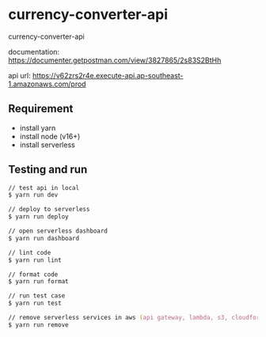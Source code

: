 # currency-converter-api

currency-converter-api

documentation: <https://documenter.getpostman.com/view/3827865/2s83S2BtHh>

api url: <https://v62zrs2r4e.execute-api.ap-southeast-1.amazonaws.com/prod>

## Requirement

- install yarn
- install node (v16+)
- install serverless

## Testing and run

```zsh
// test api in local
$ yarn run dev

// deploy to serverless
$ yarn run deploy

// open serverless dashboard
$ yarn run dashboard

// lint code
$ yarn run lint

// format code
$ yarn run format

// run test case
$ yarn run test

// remove serverless services in aws (api gateway, lambda, s3, cloudformation)
$ yarn run remove
```
